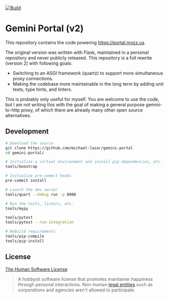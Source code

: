 [![Build](https://github.com/michael-lazar/gemini-portal/workflows/test/badge.svg)](https://github.com/michael-lazar/gemini-portal/actions/workflows/test.yml)

# Gemini Portal (v2)

This repository contains the code powering https://portal.mozz.us.

The original version was written with Flask, maintained in a personal
repository and never publicly released. This repository is a full
rewrite (version 2) with following goals:

- Switching to an ASGI framework (quartz) to support more simultaneous
  proxy connections.
- Making the codebase more maintainable in the long term by adding
  unit tests, type hints, and linters.

This is probably only useful for myself. You are welcome to use the
code, but I am not writing this with the goal of making a general
purpose gemini-to-http proxy, of which there are already many other
open source alternatives.

## Development

```bash
# Download the source
git clone https://github.com/michael-lazar/gemini-portal
cd gemini-portal/

# Initialize a virtual environment and install pip dependencies, etc.
tools/boostrap

# Initialize pre-commit hooks
pre-commit install

# Launch the dev server
tools/quart --debug run -p 8000

# Run the tests, linters, etc.
tools/mypy

tools/pytest
tools/pytest --run-integration

# Rebuild requirements
tools/pip-compile
tools/pip-install
```

## License

[The Human Software License](https://license.mozz.us)

> A hobbyist software license that promotes maintainer happiness
> through personal interactions. Non-human
> [legal entities](https://en.wikipedia.org/wiki/Legal_person) such as
> corporations and agencies aren't allowed to participate.
